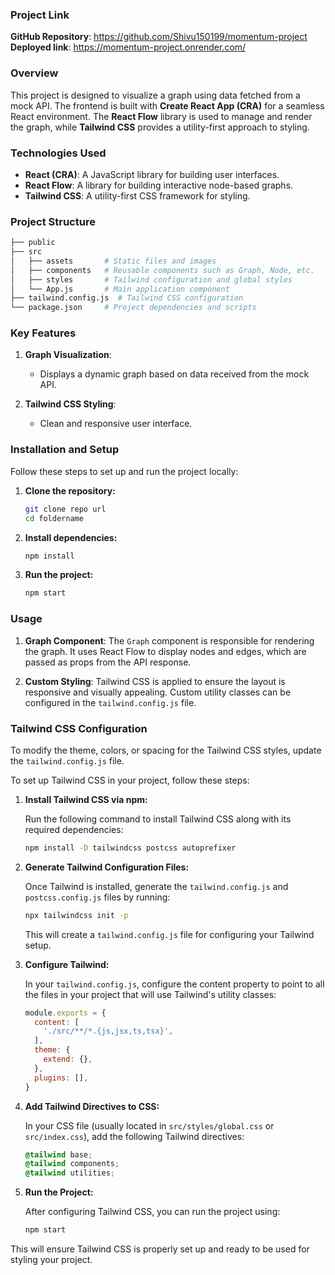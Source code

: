 

### Project Link
**GitHub Repository**: https://github.com/Shivu150199/momentum-project
**Deployed link**: https://momentum-project.onrender.com/


### Overview
This project is designed to visualize a graph using data fetched from a mock API. The frontend is built with **Create React App (CRA)** for a seamless React environment. The **React Flow** library is used to manage and render the graph, while **Tailwind CSS** provides a utility-first approach to styling.

### Technologies Used
- **React (CRA)**: A JavaScript library for building user interfaces.
- **React Flow**: A library for building interactive node-based graphs.
- **Tailwind CSS**: A utility-first CSS framework for styling.

### Project Structure
```bash
├── public
├── src
│   ├── assets       # Static files and images
│   ├── components   # Reusable components such as Graph, Node, etc.
│   ├── styles       # Tailwind configuration and global styles
│   └── App.js       # Main application component
├── tailwind.config.js  # Tailwind CSS configuration
└── package.json     # Project dependencies and scripts
```

### Key Features
1. **Graph Visualization**:
   - Displays a dynamic graph based on data received from the mock API.

2. **Tailwind CSS Styling**:
   - Clean and responsive user interface.

### Installation and Setup
Follow these steps to set up and run the project locally:

1. **Clone the repository:**
   ```bash
   git clone repo url
   cd foldername
   ```

2. **Install dependencies:**
   ```bash
   npm install
   ```

3. **Run the project:**
   ```bash
   npm start
   ```

### Usage
1. **Graph Component**:
   The `Graph` component is responsible for rendering the graph. It uses React Flow to display nodes and edges, which are passed as props from the API response.

2. **Custom Styling**:
   Tailwind CSS is applied to ensure the layout is responsive and visually appealing. Custom utility classes can be configured in the `tailwind.config.js` file.

### Tailwind CSS Configuration
To modify the theme, colors, or spacing for the Tailwind CSS styles, update the `tailwind.config.js` file.

To set up Tailwind CSS in your project, follow these steps:

1. **Install Tailwind CSS via npm:**

   Run the following command to install Tailwind CSS along with its required dependencies:
   ```bash
   npm install -D tailwindcss postcss autoprefixer
   ```

2. **Generate Tailwind Configuration Files:**

   Once Tailwind is installed, generate the `tailwind.config.js` and `postcss.config.js` files by running:
   ```bash
   npx tailwindcss init -p
   ```

   This will create a `tailwind.config.js` file for configuring your Tailwind setup.

3. **Configure Tailwind:**

   In your `tailwind.config.js`, configure the content property to point to all the files in your project that will use Tailwind's utility classes:
   ```js
   module.exports = {
     content: [
       './src/**/*.{js,jsx,ts,tsx}',
     ],
     theme: {
       extend: {},
     },
     plugins: [],
   }
   ```

4. **Add Tailwind Directives to CSS:**

   In your CSS file (usually located in `src/styles/global.css` or `src/index.css`), add the following Tailwind directives:
   ```css
   @tailwind base;
   @tailwind components;
   @tailwind utilities;
   ```

5. **Run the Project:**

   After configuring Tailwind CSS, you can run the project using:
   ```bash
   npm start
   ```

This will ensure Tailwind CSS is properly set up and ready to be used for styling your project.

